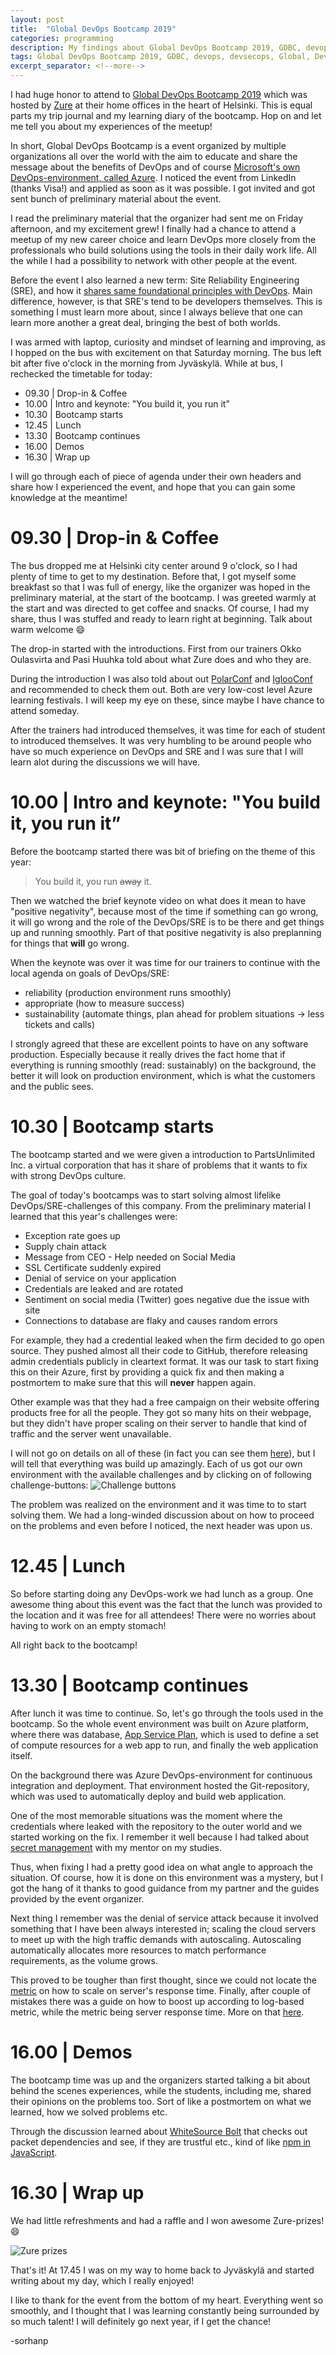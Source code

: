 ```yaml
--- 
layout: post 
title:  "Global DevOps Bootcamp 2019" 
categories: programming 
description: My findings about Global DevOps Bootcamp 2019, GDBC, devops, and devsecops 
tags: Global DevOps Bootcamp 2019, GDBC, devops, devsecops, Global, DevOps, Bootcamp 
excerpt_separator: <!--more--> 
--- 
```


[gdbc]:https://globaldevopsbootcamp.com/ 
[zure]: https://zure.com 
[sre]:https://en.wikipedia.org/wiki/Site_Reliability_Engineering#DevOps_vs_SRE 
[polarconf]:https://polarconf.fi/ 
[iglooconf]:https://www.iglooconf.fi/ 
[azure]:https://azure.microsoft.com/en-in/services/devops/ 
[serviceplan]:https://docs.microsoft.com/en-us/azure/app-service/overview-hosting-plans 
[secret]:https://www.alldaydevops.com/blog/how-to-fully-automate-ci/cd-even-secrets 
[load]:https://docs.microsoft.com/en-us/azure/azure-monitor/platform/metrics-supported#microsoftcomputevirtualmachinescalesets 
[challenges]:https://www.gdbc-challenges.com/ 
[autoscaling_solved]:https://www.gdbc-challenges.com/Challenges/PostMortemSummary/DENOFSERV 
[whitesourcebolt]:https://marketplace.visualstudio.com/items?itemName=whitesource.ws-bolt 
[npm]:https://www.npmjs.com/ 

I had huge honor to attend to [Global DevOps Bootcamp 2019][gdbc] which was hosted by [Zure][zure] at their home offices in the heart of Helsinki. This is equal parts my trip journal and my learning diary of the bootcamp. Hop on and let me tell you about my experiences of the meetup!<!--more-->  

In short, Global DevOps Bootcamp is a event organized by multiple organizations all over the world with the aim to educate and share the message about the benefits of DevOps and of course [Microsoft's own DevOps-environment, called Azure][azure]. I noticed the event from LinkedIn (thanks Visa!) and applied as soon as it was possible. I got invited and got sent bunch of preliminary material about the event. 

I read the preliminary material that the organizer had sent me on Friday afternoon, and my excitement grew! I finally had a chance to attend a meetup of my new career choice and learn DevOps more closely from the professionals who build solutions using the tools in their daily work life. All the while I had a possibility to network with other people at the event. 

Before the event I also learned a new term: Site Reliability Engineering (SRE), and how it [shares same foundational principles with DevOps][sre]. Main difference, however, is that SRE's tend to be developers themselves. This is something I must learn more about, since I always believe that one can learn more another a great deal, bringing the best of both worlds. 

I was armed with laptop, curiosity and mindset of learning and improving, as I hopped on the bus with excitement on that Saturday morning. The bus left bit after five o'clock in the morning from Jyväskylä. While at bus, I rechecked the timetable for today: 
- 09.30 \| Drop-in & Coffee 
- 10.00 \| Intro and keynote: "You build it, you run it” 
- 10.30 \| Bootcamp starts 
- 12.45 \| Lunch 
- 13.30 \| Bootcamp continues 
- 16.00 \| Demos 
- 16.30 \| Wrap up 

I will go through each of piece of agenda under their own headers and share how I experienced the event, and hope that you can gain some knowledge at the meantime! 

# 09.30 | Drop-in & Coffee 
The bus dropped me at Helsinki city center around 9 o'clock, so I had plenty of time to get to my destination. Before that, I got myself some breakfast so that I was full of energy, like the organizer was hoped in the preliminary material, at the start of the bootcamp. I was greeted warmly at the start and was directed to get coffee and snacks. Of course, I had my share, thus I was stuffed and ready to learn right at beginning. Talk about warm welcome :smile: 

The drop-in started with the introductions. First from our trainers Okko Oulasvirta and Pasi Huuhka told about what Zure does and who they are.  

During the introduction I was also told about out [PolarConf][polarconf] and [IglooConf][iglooconf] and recommended to check them out. Both are very low-cost level Azure learning festivals. I will keep my eye on these, since maybe I have chance to attend someday. 

After the trainers had introduced themselves, it was time for each of student to introduced themselves. It was very humbling to be around people who have so much experience on DevOps and SRE and I was sure that I will learn alot during the discussions we will have. 

# 10.00 | Intro and keynote: "You build it, you run it” 
Before the bootcamp started there was bit of briefing on the theme of this year: 

>You build it, you run ~~away~~ it.  

Then we watched the brief keynote video on what does it mean to have "positive negativity", because most of the time if something can go wrong, it will go wrong and the role of the DevOps/SRE is to be there and get things up and running smoothly. Part of that positive negativity is also preplanning for things that **will** go wrong. 

When the keynote was over it was time for our trainers to continue with the local agenda on goals of DevOps/SRE:  
- reliability (production environment runs smoothly) 
- appropriate (how to measure success) 
- sustainability (automate things, plan ahead for problem situations -> less tickets and calls) 

I strongly agreed that these are excellent points to have on any software production. Especially because it really drives the fact home that if everything is running smoothly (read: sustainably) on the background, the better it will look on production environment, which is what the customers and the public sees. 

# 10.30 | Bootcamp starts
The bootcamp started and we were given a introduction to PartsUnlimited Inc. a virtual corporation that has it share of problems that it wants to fix with strong DevOps culture.

The goal of today's bootcamps was to start solving almost lifelike DevOps/SRE-challenges of this company. From the preliminary material I learned that this year's challenges were: 
- Exception rate goes up 
- Supply chain attack 
- Message from CEO - Help needed on Social Media 
- SSL Certificate suddenly expired 
- Denial of service on your application 
- Credentials are leaked and are rotated 
- Sentiment on social media (Twitter) goes negative due the issue with site 
- Connections to database are flaky and causes random errors 


For example, they had a credential leaked when the firm decided to go open source. They pushed almost all their code to GitHub, therefore releasing admin credentials publicly in cleartext format. It was our task to start fixing this on their Azure, first by providing a quick fix and then making a postmortem to make sure that this will **never** happen again. 

Other example was that they had a free campaign on their website offering products free for all the people. They got so many hits on their webpage, but they didn't have proper scaling on their server to handle that kind of traffic and the server went unavailable. 

I will not go on details on all of these (in fact you can see them [here][challenges]), but I will tell that everything was build up amazingly. Each of us got our own environment with the available challenges and by clicking on of following challenge-buttons: 
![Challenge buttons](/assets/devops_problems.png)  

The problem was realized on the environment and it was time to to start solving them. We had a long-winded discussion about on how to proceed on the problems and even before I noticed, the next header was upon us.

# 12.45 | Lunch 
So before starting doing any DevOps-work we had lunch as a group. One awesome thing about this event was the fact that the lunch was provided to the location and it was free for all attendees! There were no worries about having to work on an empty stomach! 

All right back to the bootcamp! 

# 13.30 | Bootcamp continues 
After lunch it was time to continue. So, let's go through the tools used in the bootcamp. So the whole event environment was built on Azure platform, where there was database, [App Service Plan][serviceplan], which is used to define a set of compute resources for a web app to run, and finally the web application itself. 

On the background there was Azure DevOps-environment for continuous integration and deployment. That environment hosted the Git-repository, which was used to automatically deploy and build web application. 

One of the most memorable situations was the moment where the credentials where leaked with the repository to the outer world and we started working on the fix. I remember it well because I had talked about [secret management][secret] with my mentor on my studies. 

Thus, when fixing I had a pretty good idea on what angle to approach the situation. Of course, how it is done on this environment was a mystery, but I got the hang of it thanks to good guidance from my partner and the guides provided by the event organizer. 

Next thing I remember was the denial of service attack because it involved something that I have been always interested in; scaling the cloud servers to meet up with the high traffic demands with autoscaling. Autoscaling automatically allocates more resources to match performance requirements, as the volume grows. 

This proved to be tougher than first thought, since we could not locate the [metric][load] on how to scale on server's response time. Finally, after couple of mistakes there was a guide on how to boost up according to log-based metric, while the metric being server response time. More on that [here][autoscaling_solved].

# 16.00 | Demos 
The bootcamp time was up and the organizers started talking a bit about behind the scenes experiences, while the students, including me, shared their opinions on the problems too. Sort of like a postmortem on what we learned, how we solved problems etc.  

Through the discussion learned about [WhiteSource Bolt][whitesourcebolt] that checks out packet dependencies and see, if they are trustful etc., kind of like [npm in JavaScript][npm]. 

# 16.30 | Wrap up 
We had little refreshments and had a raffle and I won awesome Zure-prizes! :smile: 

![Zure prizes](/assets/zure_loot.png)  

That's it! At 17.45 I was on my way to home back to Jyväskylä and started writing about my day, which I really enjoyed! 

I like to thank for the event from the bottom of my heart. Everything went so smoothly, and I thought that I was learning constantly being surrounded by so much talent! I will definitely go next year, if I get the chance! 

-sorhanp 